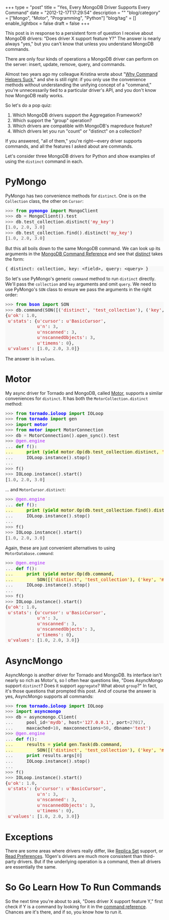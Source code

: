 +++
type = "post"
title = "Yes, Every MongoDB Driver Supports Every Command"
date = "2012-12-17T17:29:54"
description = ""
"blog/category" = ["Mongo", "Motor", "Programming", "Python"]
"blog/tag" = []
enable_lightbox = false
draft = false
+++

<p>This post is in response to a persistent form of question I receive about MongoDB drivers: "Does driver X support feature Y?" The answer is nearly always "yes," but you can't know that unless you understand MongoDB commands.</p>
<p>There are only four kinds of operations a MongoDB driver can perform on the server: insert, update, remove, query, and commands.</p>
<p>Almost two years ago my colleague Kristina wrote about "<a href="http://www.kchodorow.com/blog/2011/01/25/why-command-helpers-suck/">Why Command Helpers Suck</a>," and she is still right: if you only use the convenience methods without understanding the unifying concept of a "command," you're unnecessarily tied to a particular driver's API, and you don't know how MongoDB really works.</p>
<p>So let's do a pop quiz:</p>
<ol>
<li>Which MongoDB drivers support the Aggregation Framework?</li>
<li>Which support the "group" operation?</li>
<li>Which drivers are compatible with MongoDB's mapreduce feature?</li>
<li>Which drivers let you run "count" or "distinct" on a collection?</li>
</ol>
<p>If you answered, "all of them," you're right&mdash;every driver supports commands, and all the features I asked about are commands.</p>
<p>Let's consider three MongoDB drivers for Python and show examples of using the <code>distinct</code> command in each.</p>
<h1 id="pymongo">PyMongo</h1>
<p>PyMongo has two convenience methods for <code>distinct</code>. One is on the <code>Collection</code> class, the other on <code>Cursor</code>:</p>
<div class="codehilite" style="background: #f8f8f8"><pre style="line-height: 125%"><span style="color: #666666">&gt;&gt;&gt;</span> <span style="color: #008000; font-weight: bold">from</span> <span style="color: #0000FF; font-weight: bold">pymongo</span> <span style="color: #008000; font-weight: bold">import</span> MongoClient
<span style="color: #666666">&gt;&gt;&gt;</span> db <span style="color: #666666">=</span> MongoClient()<span style="color: #666666">.</span>test
<span style="color: #666666">&gt;&gt;&gt;</span> db<span style="color: #666666">.</span>test_collection<span style="color: #666666">.</span>distinct(<span style="color: #BA2121">&#39;my_key&#39;</span>)
[<span style="color: #666666">1.0</span>, <span style="color: #666666">2.0</span>, <span style="color: #666666">3.0</span>]
<span style="color: #666666">&gt;&gt;&gt;</span> db<span style="color: #666666">.</span>test_collection<span style="color: #666666">.</span>find()<span style="color: #666666">.</span>distinct(<span style="color: #BA2121">&#39;my_key&#39;</span>)
[<span style="color: #666666">1.0</span>, <span style="color: #666666">2.0</span>, <span style="color: #666666">3.0</span>]
</pre></div>


<p>But this all boils down to the same MongoDB command. We can look up its arguments in the <a href="http://docs.mongodb.org/manual/reference/commands/">MongoDB Command Reference</a> and see that <a href="http://docs.mongodb.org/manual/reference/commands/#distinct">distinct</a> takes the form:</p>
<div class="codehilite" style="background: #f8f8f8"><pre style="line-height: 125%">{ distinct: collection, key: &lt;field&gt;, query: &lt;query&gt; }
</pre></div>


<p>So let's use PyMongo's generic <code>command</code> method to run <code>distinct</code> directly. We'll pass the <code>collection</code> and <code>key</code> arguments and omit <code>query</code>. We need to use PyMongo's <code>SON</code> class to ensure we pass the arguments in the right order:</p>
<div class="codehilite" style="background: #f8f8f8"><pre style="line-height: 125%"><span style="color: #666666">&gt;&gt;&gt;</span> <span style="color: #008000; font-weight: bold">from</span> <span style="color: #0000FF; font-weight: bold">bson</span> <span style="color: #008000; font-weight: bold">import</span> SON
<span style="color: #666666">&gt;&gt;&gt;</span> db<span style="color: #666666">.</span>command(SON([(<span style="color: #BA2121">&#39;distinct&#39;</span>, <span style="color: #BA2121">&#39;test_collection&#39;</span>), (<span style="color: #BA2121">&#39;key&#39;</span>, <span style="color: #BA2121">&#39;my_key&#39;</span>)]))
{<span style="color: #BA2121">u&#39;ok&#39;</span>: <span style="color: #666666">1.0</span>,
 <span style="color: #BA2121">u&#39;stats&#39;</span>: {<span style="color: #BA2121">u&#39;cursor&#39;</span>: <span style="color: #BA2121">u&#39;BasicCursor&#39;</span>,
            <span style="color: #BA2121">u&#39;n&#39;</span>: <span style="color: #666666">3</span>,
            <span style="color: #BA2121">u&#39;nscanned&#39;</span>: <span style="color: #666666">3</span>,
            <span style="color: #BA2121">u&#39;nscannedObjects&#39;</span>: <span style="color: #666666">3</span>,
            <span style="color: #BA2121">u&#39;timems&#39;</span>: <span style="color: #666666">0</span>},
 <span style="color: #BA2121">u&#39;values&#39;</span>: [<span style="color: #666666">1.0</span>, <span style="color: #666666">2.0</span>, <span style="color: #666666">3.0</span>]}
</pre></div>


<p>The answer is in <code>values</code>.</p>
<h1 id="motor">Motor</h1>
<p>My async driver for Tornado and MongoDB, called <a href="/motor/">Motor</a>, supports a similar conveniences for <code>distinct</code>. It has both the <code>MotorCollection.distinct</code> method:</p>
<div class="codehilite" style="background: #f8f8f8"><pre style="line-height: 125%"><span style="color: #666666">&gt;&gt;&gt;</span> <span style="color: #008000; font-weight: bold">from</span> <span style="color: #0000FF; font-weight: bold">tornado.ioloop</span> <span style="color: #008000; font-weight: bold">import</span> IOLoop
<span style="color: #666666">&gt;&gt;&gt;</span> <span style="color: #008000; font-weight: bold">from</span> <span style="color: #0000FF; font-weight: bold">tornado</span> <span style="color: #008000; font-weight: bold">import</span> gen
<span style="color: #666666">&gt;&gt;&gt;</span> <span style="color: #008000; font-weight: bold">import</span> <span style="color: #0000FF; font-weight: bold">motor</span>
<span style="color: #666666">&gt;&gt;&gt;</span> <span style="color: #008000; font-weight: bold">from</span> <span style="color: #0000FF; font-weight: bold">motor</span> <span style="color: #008000; font-weight: bold">import</span> MotorConnection
<span style="color: #666666">&gt;&gt;&gt;</span> db <span style="color: #666666">=</span> MotorConnection()<span style="color: #666666">.</span>open_sync()<span style="color: #666666">.</span>test
<span style="color: #666666">&gt;&gt;&gt;</span> <span style="color: #AA22FF">@gen.engine</span>
<span style="color: #666666">...</span> <span style="color: #008000; font-weight: bold">def</span> <span style="color: #0000FF">f</span>():
<span style="background-color: #ffffcc"><span style="color: #666666">...</span>     <span style="color: #008000; font-weight: bold">print</span> (<span style="color: #008000; font-weight: bold">yield</span> motor<span style="color: #666666">.</span>Op(db<span style="color: #666666">.</span>test_collection<span style="color: #666666">.</span>distinct, <span style="color: #BA2121">&#39;my_key&#39;</span>))
</span><span style="color: #666666">...</span>     IOLoop<span style="color: #666666">.</span>instance()<span style="color: #666666">.</span>stop()
<span style="color: #666666">...</span> 
<span style="color: #666666">&gt;&gt;&gt;</span> f()
<span style="color: #666666">&gt;&gt;&gt;</span> IOLoop<span style="color: #666666">.</span>instance()<span style="color: #666666">.</span>start()
[<span style="color: #666666">1.0</span>, <span style="color: #666666">2.0</span>, <span style="color: #666666">3.0</span>]
</pre></div>


<p>... and <code>MotorCursor.distinct</code>:</p>
<div class="codehilite" style="background: #f8f8f8"><pre style="line-height: 125%"><span style="color: #666666">&gt;&gt;&gt;</span> <span style="color: #AA22FF">@gen.engine</span>
<span style="color: #666666">...</span> <span style="color: #008000; font-weight: bold">def</span> <span style="color: #0000FF">f</span>():
<span style="background-color: #ffffcc"><span style="color: #666666">...</span>     <span style="color: #008000; font-weight: bold">print</span> (<span style="color: #008000; font-weight: bold">yield</span> motor<span style="color: #666666">.</span>Op(db<span style="color: #666666">.</span>test_collection<span style="color: #666666">.</span>find()<span style="color: #666666">.</span>distinct, <span style="color: #BA2121">&#39;my_key&#39;</span>))
</span><span style="color: #666666">...</span>     IOLoop<span style="color: #666666">.</span>instance()<span style="color: #666666">.</span>stop()
<span style="color: #666666">...</span> 
<span style="color: #666666">&gt;&gt;&gt;</span> f()
<span style="color: #666666">&gt;&gt;&gt;</span> IOLoop<span style="color: #666666">.</span>instance()<span style="color: #666666">.</span>start()
[<span style="color: #666666">1.0</span>, <span style="color: #666666">2.0</span>, <span style="color: #666666">3.0</span>]
</pre></div>


<p>Again, these are just convenient alternatives to using <code>MotorDatabase.command</code>:</p>
<div class="codehilite" style="background: #f8f8f8"><pre style="line-height: 125%"><span style="color: #666666">&gt;&gt;&gt;</span> <span style="color: #AA22FF">@gen.engine</span>
<span style="color: #666666">...</span> <span style="color: #008000; font-weight: bold">def</span> <span style="color: #0000FF">f</span>():
<span style="background-color: #ffffcc"><span style="color: #666666">...</span>     <span style="color: #008000; font-weight: bold">print</span> (<span style="color: #008000; font-weight: bold">yield</span> motor<span style="color: #666666">.</span>Op(db<span style="color: #666666">.</span>command,
</span><span style="background-color: #ffffcc"><span style="color: #666666">...</span>         SON([(<span style="color: #BA2121">&#39;distinct&#39;</span>, <span style="color: #BA2121">&#39;test_collection&#39;</span>), (<span style="color: #BA2121">&#39;key&#39;</span>, <span style="color: #BA2121">&#39;my_key&#39;</span>)])))
</span><span style="color: #666666">...</span>     IOLoop<span style="color: #666666">.</span>instance()<span style="color: #666666">.</span>stop()
<span style="color: #666666">...</span> 
<span style="color: #666666">&gt;&gt;&gt;</span> f()
<span style="color: #666666">&gt;&gt;&gt;</span> IOLoop<span style="color: #666666">.</span>instance()<span style="color: #666666">.</span>start()
{<span style="color: #BA2121">u&#39;ok&#39;</span>: <span style="color: #666666">1.0</span>,
 <span style="color: #BA2121">u&#39;stats&#39;</span>: {<span style="color: #BA2121">u&#39;cursor&#39;</span>: <span style="color: #BA2121">u&#39;BasicCursor&#39;</span>,
            <span style="color: #BA2121">u&#39;n&#39;</span>: <span style="color: #666666">3</span>,
            <span style="color: #BA2121">u&#39;nscanned&#39;</span>: <span style="color: #666666">3</span>,
            <span style="color: #BA2121">u&#39;nscannedObjects&#39;</span>: <span style="color: #666666">3</span>,
            <span style="color: #BA2121">u&#39;timems&#39;</span>: <span style="color: #666666">0</span>},
 <span style="color: #BA2121">u&#39;values&#39;</span>: [<span style="color: #666666">1.0</span>, <span style="color: #666666">2.0</span>, <span style="color: #666666">3.0</span>]}
</pre></div>


<h1 id="asyncmongo">AsyncMongo</h1>
<p>AsyncMongo is another driver for Tornado and MongoDB. Its interface isn't nearly so rich as Motor's, so I often hear questions like, "Does AsyncMongo support <code>distinct</code>? Does it support <code>aggregate</code>? What about <code>group</code>?" In fact, it's those questions that prompted this post. And of course the answer is yes, AsyncMongo supports all commands:</p>
<div class="codehilite" style="background: #f8f8f8"><pre style="line-height: 125%"><span style="color: #666666">&gt;&gt;&gt;</span> <span style="color: #008000; font-weight: bold">from</span> <span style="color: #0000FF; font-weight: bold">tornado.ioloop</span> <span style="color: #008000; font-weight: bold">import</span> IOLoop
<span style="color: #666666">&gt;&gt;&gt;</span> <span style="color: #008000; font-weight: bold">import</span> <span style="color: #0000FF; font-weight: bold">asyncmongo</span>
<span style="color: #666666">&gt;&gt;&gt;</span> db <span style="color: #666666">=</span> asyncmongo<span style="color: #666666">.</span>Client(
<span style="color: #666666">...</span>     pool_id<span style="color: #666666">=</span><span style="color: #BA2121">&#39;mydb&#39;</span>, host<span style="color: #666666">=</span><span style="color: #BA2121">&#39;127.0.0.1&#39;</span>, port<span style="color: #666666">=27017</span>,
<span style="color: #666666">...</span>     maxcached<span style="color: #666666">=10</span>, maxconnections<span style="color: #666666">=50</span>, dbname<span style="color: #666666">=</span><span style="color: #BA2121">&#39;test&#39;</span>)
<span style="color: #666666">&gt;&gt;&gt;</span> <span style="color: #AA22FF">@gen.engine</span>
<span style="color: #666666">...</span> <span style="color: #008000; font-weight: bold">def</span> <span style="color: #0000FF">f</span>():
<span style="background-color: #ffffcc"><span style="color: #666666">...</span>     results <span style="color: #666666">=</span> <span style="color: #008000; font-weight: bold">yield</span> gen<span style="color: #666666">.</span>Task(db<span style="color: #666666">.</span>command,
</span><span style="background-color: #ffffcc"><span style="color: #666666">...</span>         SON([(<span style="color: #BA2121">&#39;distinct&#39;</span>, <span style="color: #BA2121">&#39;test_collection&#39;</span>), (<span style="color: #BA2121">&#39;key&#39;</span>, <span style="color: #BA2121">&#39;my_key&#39;</span>)]))
</span><span style="color: #666666">...</span>     <span style="color: #008000; font-weight: bold">print</span> results<span style="color: #666666">.</span>args[<span style="color: #666666">0</span>]
<span style="color: #666666">...</span>     IOLoop<span style="color: #666666">.</span>instance()<span style="color: #666666">.</span>stop()
<span style="color: #666666">...</span> 
<span style="color: #666666">&gt;&gt;&gt;</span> f()
<span style="color: #666666">&gt;&gt;&gt;</span> IOLoop<span style="color: #666666">.</span>instance()<span style="color: #666666">.</span>start()
{<span style="color: #BA2121">u&#39;ok&#39;</span>: <span style="color: #666666">1.0</span>,
 <span style="color: #BA2121">u&#39;stats&#39;</span>: {<span style="color: #BA2121">u&#39;cursor&#39;</span>: <span style="color: #BA2121">u&#39;BasicCursor&#39;</span>,
            <span style="color: #BA2121">u&#39;n&#39;</span>: <span style="color: #666666">3</span>,
            <span style="color: #BA2121">u&#39;nscanned&#39;</span>: <span style="color: #666666">3</span>,
            <span style="color: #BA2121">u&#39;nscannedObjects&#39;</span>: <span style="color: #666666">3</span>,
            <span style="color: #BA2121">u&#39;timems&#39;</span>: <span style="color: #666666">0</span>},
 <span style="color: #BA2121">u&#39;values&#39;</span>: [<span style="color: #666666">1.0</span>, <span style="color: #666666">2.0</span>, <span style="color: #666666">3.0</span>]}
</pre></div>


<h1 id="exceptions">Exceptions</h1>
<p>There are some areas where drivers really differ, like <a href="http://docs.mongodb.org/manual/replication/">Replica Set</a> support, or <a href="/blog/reading-from-mongodb-replica-sets-with-pymongo/">Read Preferences</a>. 10gen's drivers are much more consistent than third-party drivers. But if the underlying operation is a command, then all drivers are essentially the same.</p>
<h1 id="so-go-learn-how-to-run-commands">So Go Learn How To Run Commands</h1>
<p>So the next time you're about to ask, "Does driver X support feature Y," first check if Y is a command by looking for it in the <a href="http://docs.mongodb.org/manual/reference/commands/">command reference</a>. Chances are it's there, and if so, you know how to run it.</p>
    